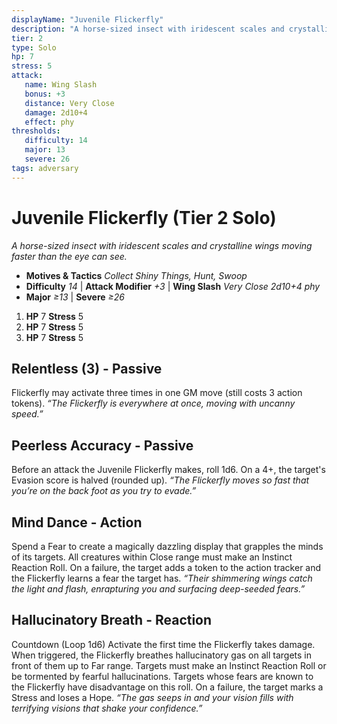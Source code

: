 ```yaml
---
displayName: "Juvenile Flickerfly"
description: "A horse-sized insect with iridescent scales and crystalline wings moving faster than the eye can see."
tier: 2
type: Solo
hp: 7
stress: 5
attack:
   name: Wing Slash
   bonus: +3
   distance: Very Close
   damage: 2d10+4
   effect: phy
thresholds:
   difficulty: 14
   major: 13
   severe: 26
tags: adversary
---
```

# Juvenile Flickerfly (Tier 2 Solo)
_A horse-sized insect with iridescent scales and crystalline wings moving faster than the eye can see._

- **Motives & Tactics** _Collect Shiny Things, Hunt, Swoop_
- **Difficulty** _14_ | **Attack Modifier** _+3_ | **Wing Slash** _Very Close 2d10+4 phy_
- **Major** _≥13_ | **Severe** _≥26_

1. **HP** 7
   **Stress** 5
2. **HP** 7
   **Stress** 5
3. **HP** 7
   **Stress** 5

## Relentless (3) - Passive
Flickerfly may activate three times in one GM move (still costs 3 action tokens). _“The Flickerfly is everywhere at once, moving with uncanny speed.”_

## Peerless Accuracy - Passive
Before an attack the Juvenile Flickerfly makes, roll 1d6. On a 4+, the target's Evasion score is halved (rounded up). _“The Flickerfly moves so fast that you’re on the back foot as you try to evade.”_

## Mind Dance - Action
Spend a Fear to create a magically dazzling display that grapples the minds of its targets. All creatures within Close range must make an Instinct Reaction Roll. On a failure, the target adds a token to the action tracker and the Flickerfly learns a fear the target has. _“Their shimmering wings catch the light and flash, enrapturing you and surfacing deep-seeded fears.”_

## Hallucinatory Breath - Reaction
Countdown (Loop 1d6) Activate the first time the Flickerfly takes damage. When triggered, the Flickerfly breathes hallucinatory gas on all targets in front of them up to Far range. Targets must make an Instinct Reaction Roll or be tormented by fearful hallucinations. Targets whose fears are known to the Flickerfly have disadvantage on this roll. On a failure, the target marks a Stress and loses a Hope. _“The gas seeps in and your vision fills with terrifying visions that shake your confidence.”_

